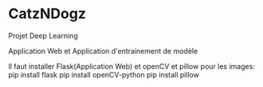 # CatzNDogz
Projet Deep Learning

Application Web et Application d'entrainement de modèle

Il faut installer Flask(Application Web) et openCV et pillow pour les images:
pip install flask
pip install openCV-python
pip install pillow

